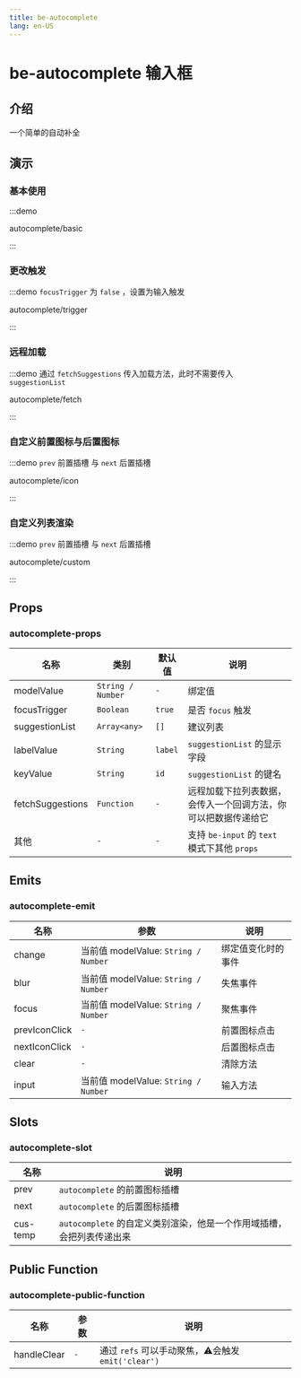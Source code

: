 ```yaml
---
title: be-autocomplete
lang: en-US
---
```


# be-autocomplete 输入框

## 介绍

一个简单的自动补全


## 演示

### 基本使用

:::demo

autocomplete/basic

:::

### 更改触发

:::demo `focusTrigger` 为 `false` ，设置为输入触发

autocomplete/trigger

:::

### 远程加载

:::demo 通过 `fetchSuggestions` 传入加载方法，此时不需要传入 `suggestionList`

autocomplete/fetch

:::


### 自定义前置图标与后置图标

:::demo `prev` 前置插槽 与 `next` 后置插槽

autocomplete/icon

:::

### 自定义列表渲染

:::demo `prev` 前置插槽 与 `next` 后置插槽

autocomplete/custom

:::


## Props

### autocomplete-props

| 名称                | 类别                | 默认值     | 说明                                   |
|-------------------|-------------------|---------|--------------------------------------|
| modelValue        | `String / Number` | `-`     | 绑定值                                  |
| focusTrigger      | `Boolean`         | `true`  | 是否 `focus` 触发                        |
| suggestionList    | `Array<any>`      | `[]`    | 建议列表                                 |
| labelValue        | `String`          | `label` | `suggestionList` 的显示字段               |
| keyValue          | `String`          | `id`    | `suggestionList` 的键名                 |
| fetchSuggestions  | `Function`        | `-`     | 远程加载下拉列表数据，会传入一个回调方法，你可以把数据传递给它      |
| 其他               | `-`               | `-`     | 支持 `be-input` 的 `text` 模式下其他 `props` |


## Emits

### autocomplete-emit

| 名称             | 参数                                 | 说明        |
|----------------|------------------------------------|-----------|
| change         | 当前值 modelValue: `String / Number`  | 绑定值变化时的事件 |
| blur           | 当前值 modelValue: `String / Number`  | 失焦事件      |
| focus          | 当前值 modelValue: `String / Number`  | 聚焦事件      |
| prevIconClick  | `-`                                | 前置图标点击    |
| nextIconClick  | `-`                                | 后置图标点击    |
| clear          | `-`                                | 清除方法      |
| input          | 当前值 modelValue: `String / Number`  | 输入方法      |


## Slots

### autocomplete-slot

| 名称        | 说明                                         |  
|-----------|--------------------------------------------|
| prev      | `autocomplete` 的前置图标插槽                     |
| next      | `autocomplete` 的后置图标插槽                     |
| cus-temp  | `autocomplete` 的自定义类别渲染，他是一个作用域插槽，会把列表传递出来 |


## Public Function

### autocomplete-public-function

| 名称           | 参数         | 说明                                |
|--------------|------------|-----------------------------------|
| handleClear  | `-` | 通过 `refs` 可以手动聚焦，⚠️会触发 `emit('clear')`  |

